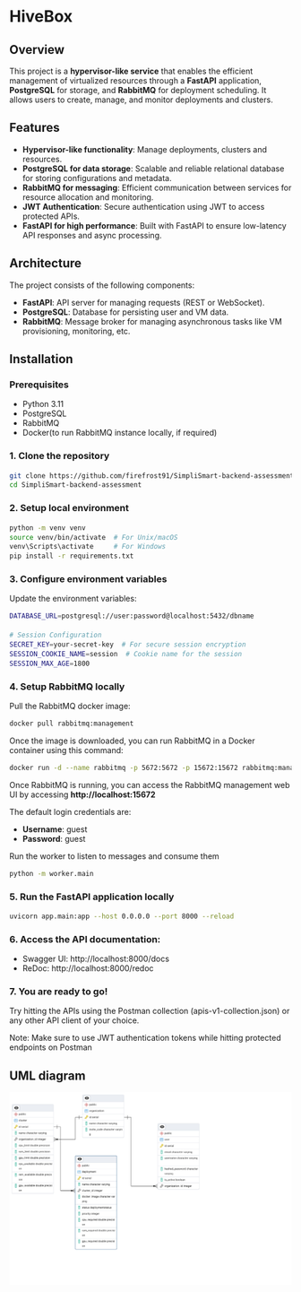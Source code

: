 # HiveBox

## Overview

This project is a **hypervisor-like service** that enables the efficient management of virtualized resources through a **FastAPI** application, **PostgreSQL** for storage, and **RabbitMQ** for deployment scheduling. It allows users to create, manage, and monitor deployments and clusters.

## Features

- **Hypervisor-like functionality**: Manage deployments, clusters and resources.
- **PostgreSQL for data storage**: Scalable and reliable relational database for storing configurations and metadata.
- **RabbitMQ for messaging**: Efficient communication between services for resource allocation and monitoring.
- **JWT Authentication**: Secure authentication using JWT to access protected APIs.
- **FastAPI for high performance**: Built with FastAPI to ensure low-latency API responses and async processing.

## Architecture

The project consists of the following components:
- **FastAPI**: API server for managing requests (REST or WebSocket).
- **PostgreSQL**: Database for persisting user and VM data.
- **RabbitMQ**: Message broker for managing asynchronous tasks like VM provisioning, monitoring, etc.

## Installation

### Prerequisites

- Python 3.11
- PostgreSQL
- RabbitMQ
- Docker(to run RabbitMQ instance locally, if required)

### 1. Clone the repository
```bash
git clone https://github.com/firefrost91/SimpliSmart-backend-assessment.git
cd SimpliSmart-backend-assessment
```

### 2. Setup local environment
```bash
python -m venv venv
source venv/bin/activate  # For Unix/macOS
venv\Scripts\activate     # For Windows
pip install -r requirements.txt
```

### 3. Configure environment variables
Update the environment variables:
```bash
DATABASE_URL=postgresql://user:password@localhost:5432/dbname

# Session Configuration
SECRET_KEY=your-secret-key  # For secure session encryption
SESSION_COOKIE_NAME=session  # Cookie name for the session
SESSION_MAX_AGE=1800
```

### 4. Setup RabbitMQ locally
Pull the RabbitMQ docker image:
```bash
docker pull rabbitmq:management
```
Once the image is downloaded, you can run RabbitMQ in a Docker container using this command:
```bash
docker run -d --name rabbitmq -p 5672:5672 -p 15672:15672 rabbitmq:management
```
Once RabbitMQ is running, you can access the RabbitMQ management web UI by accessing **http://localhost:15672**

The default login credentials are:

- **Username**: guest
- **Password**: guest

Run the worker to listen to messages and consume them 
```bash
python -m worker.main
```
### 5. Run the FastAPI application locally
```bash
uvicorn app.main:app --host 0.0.0.0 --port 8000 --reload
```
### 6. Access the API documentation:
- Swagger UI: http://localhost:8000/docs
- ReDoc: http://localhost:8000/redoc

### 7. You are ready to go!
Try hitting the APIs using the Postman collection (apis-v1-collection.json) or any other API client of your choice.

Note: Make sure to use JWT authentication tokens while hitting protected endpoints on Postman

## UML diagram

![Logo](https://github.com/firefrost91/SimpliSmart-backend-assessment/blob/main/UML.png)
